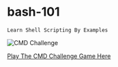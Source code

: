 # bash-101
`Learn Shell Scripting By Examples`

![CMD Challenge](https://ph-files.imgix.net/0188987b-46fe-41cb-9aa8-68bdb7ae2483?auto=format&auto=compress&codec=mozjpeg&cs=strip&w=656.5072765072765&h=380&fit=max)

[Play The CMD Challenge Game Here](https://cmdchallenge.com)
